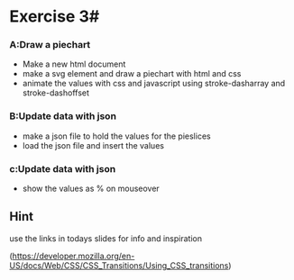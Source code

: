 # Exercise 3#
###  A:Draw a piechart
* Make a new html document
* make a svg element and draw a piechart with html and css
* animate the values with css and javascript using stroke-dasharray and stroke-dashoffset


###  B:Update data with json
* make a json file to hold the values for the pieslices
* load the json file and insert the values

###  c:Update data with json
* show the values as % on mouseover
 

## Hint
use the links in todays slides for info and inspiration

(https://developer.mozilla.org/en-US/docs/Web/CSS/CSS_Transitions/Using_CSS_transitions)
